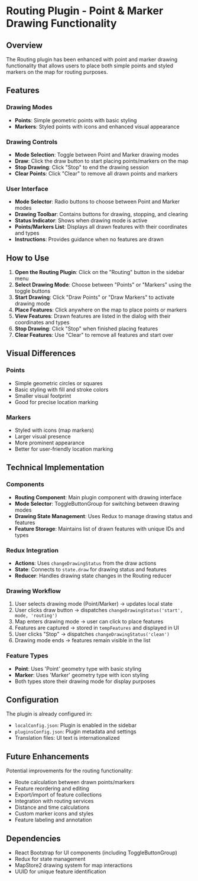 # Routing Plugin - Point & Marker Drawing Functionality

## Overview

The Routing plugin has been enhanced with point and marker drawing functionality that allows users to place both simple points and styled markers on the map for routing purposes.

## Features

### Drawing Modes
- **Points**: Simple geometric points with basic styling
- **Markers**: Styled points with icons and enhanced visual appearance

### Drawing Controls
- **Mode Selection**: Toggle between Point and Marker drawing modes
- **Draw**: Click the draw button to start placing points/markers on the map
- **Stop Drawing**: Click "Stop" to end the drawing session
- **Clear Points**: Click "Clear" to remove all drawn points and markers

### User Interface
- **Mode Selector**: Radio buttons to choose between Point and Marker modes
- **Drawing Toolbar**: Contains buttons for drawing, stopping, and clearing
- **Status Indicator**: Shows when drawing mode is active
- **Points/Markers List**: Displays all drawn features with their coordinates and types
- **Instructions**: Provides guidance when no features are drawn

## How to Use

1. **Open the Routing Plugin**: Click on the "Routing" button in the sidebar menu
2. **Select Drawing Mode**: Choose between "Points" or "Markers" using the toggle buttons
3. **Start Drawing**: Click "Draw Points" or "Draw Markers" to activate drawing mode
4. **Place Features**: Click anywhere on the map to place points or markers
5. **View Features**: Drawn features are listed in the dialog with their coordinates and types
6. **Stop Drawing**: Click "Stop" when finished placing features
7. **Clear Features**: Use "Clear" to remove all features and start over

## Visual Differences

### Points
- Simple geometric circles or squares
- Basic styling with fill and stroke colors
- Smaller visual footprint
- Good for precise location marking

### Markers
- Styled with icons (map markers)
- Larger visual presence
- More prominent appearance
- Better for user-friendly location marking

## Technical Implementation

### Components
- **Routing Component**: Main plugin component with drawing interface
- **Mode Selector**: ToggleButtonGroup for switching between drawing modes
- **Drawing State Management**: Uses Redux to manage drawing status and features
- **Feature Storage**: Maintains list of drawn features with unique IDs and types

### Redux Integration
- **Actions**: Uses `changeDrawingStatus` from the draw actions
- **State**: Connects to `state.draw` for drawing status and features
- **Reducer**: Handles drawing state changes in the Routing reducer

### Drawing Workflow
1. User selects drawing mode (Point/Marker) → updates local state
2. User clicks draw button → dispatches `changeDrawingStatus('start', mode, 'routing')`
3. Map enters drawing mode → user can click to place features
4. Features are captured → stored in `tempFeatures` and displayed in UI
5. User clicks "Stop" → dispatches `changeDrawingStatus('clean')`
6. Drawing mode ends → features remain visible in the list

### Feature Types
- **Point**: Uses 'Point' geometry type with basic styling
- **Marker**: Uses 'Marker' geometry type with icon styling
- Both types store their drawing mode for display purposes

## Configuration

The plugin is already configured in:
- `localConfig.json`: Plugin is enabled in the sidebar
- `pluginsConfig.json`: Plugin metadata and settings
- Translation files: UI text is internationalized

## Future Enhancements

Potential improvements for the routing functionality:
- Route calculation between drawn points/markers
- Feature reordering and editing
- Export/import of feature collections
- Integration with routing services
- Distance and time calculations
- Custom marker icons and styles
- Feature labeling and annotation

## Dependencies

- React Bootstrap for UI components (including ToggleButtonGroup)
- Redux for state management
- MapStore2 drawing system for map interactions
- UUID for unique feature identification 